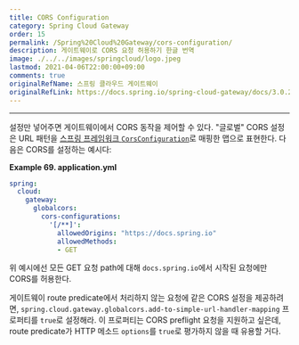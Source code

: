 ```yaml
---
title: CORS Configuration
category: Spring Cloud Gateway
order: 15
permalink: /Spring%20Cloud%20Gateway/cors-configuration/
description: 게이트웨이로 CORS 요청 허용하기 한글 번역
image: ./../../images/springcloud/logo.jpeg
lastmod: 2021-04-06T22:00:00+09:00
comments: true
originalRefName: 스프링 클라우드 게이트웨이
originalRefLink: https://docs.spring.io/spring-cloud-gateway/docs/3.0.2/reference/html/#cors-configuration
---
```


---

설정만 넣어주면 게이트웨이에서 CORS 동작을 제어할 수 있다. "글로벌" CORS 설정은 URL 패턴을 [스프링 프레임워크 `CorsConfiguration`](https://docs.spring.io/spring/docs/5.0.x/javadoc-api/org/springframework/web/cors/CorsConfiguration.html)로 매핑한 맵으로 표현한다. 다음은 CORS를 설정하는 예시다:

**Example 69. application.yml**

```yaml
spring:
  cloud:
    gateway:
      globalcors:
        cors-configurations:
          '[/**]':
            allowedOrigins: "https://docs.spring.io"
            allowedMethods:
            - GET
```

위 예시에선 모든 GET 요청 path에 대해 `docs.spring.io`에서 시작된 요청에만 CORS를 허용한다.

게이트웨이 route predicate에서 처리하지 않는 요청에 같은 CORS 설정을 제공하려면, `spring.cloud.gateway.globalcors.add-to-simple-url-handler-mapping` 프로퍼티를 `true`로 설정해라. 이 프로퍼티는 CORS preflight 요청을 지원하고 싶은데, route predicate가 HTTP 메소드 `options`를 `true`로 평가하지 않을 때 유용할 거다.